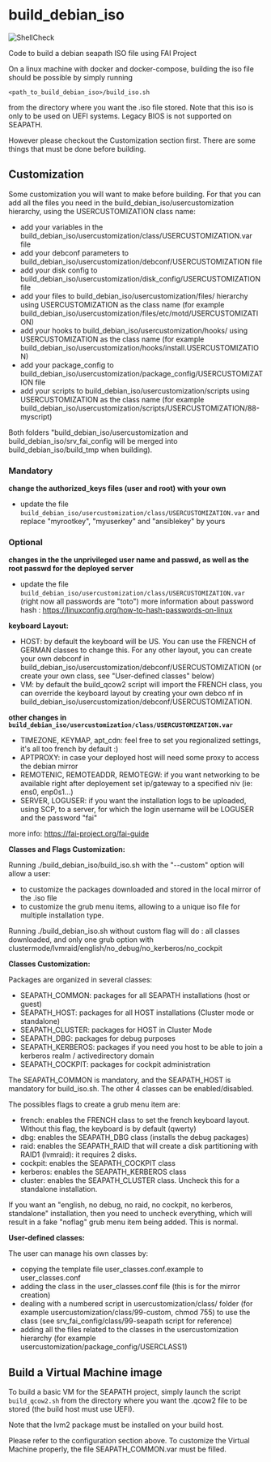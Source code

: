 # build_debian_iso

![ShellCheck](https://github.com/seapath/build_debian_iso/actions/workflows/shellcheck.yml/badge.svg)

Code to build a debian seapath ISO file using FAI Project

On a linux machine with docker and docker-compose, building the iso file should be possible by simply running
```
<path_to_build_debian_iso>/build_iso.sh
```

from the directory where you want the .iso file stored.
Note that this iso is only to be used on UEFI systems. Legacy BIOS is not supported on SEAPATH.

However please checkout the Customization section first. There are some things that must be done before building.

## Customization
Some customization you will want to make before building.
For that you can add all the files you need in the build_debian_iso/usercustomization hierarchy, using the USERCUSTOMIZATION class name:
- add your variables in the build_debian_iso/usercustomization/class/USERCUSTOMIZATION.var file
- add your debconf parameters to build_debian_iso/usercustomization/debconf/USERCUSTOMIZATION file
- add your disk config to build_debian_iso/usercustomization/disk_config/USERCUSTOMIZATION file
- add your files to build_debian_iso/usercustomization/files/ hierarchy using USERCUSTOMIZATION as the class name (for example build_debian_iso/usercustomization/files/etc/motd/USERCUSTOMIZATION)
- add your hooks to build_debian_iso/usercustomization/hooks/ using USERCUSTOMIZATION as the class name (for example build_debian_iso/usercustomization/hooks/install.USERCUSTOMIZATION)
- add your package_config to build_debian_iso/usercustomization/package_config/USERCUSTOMIZATION file
- add your scripts to build_debian_iso/usercustomization/scripts using USERCUSTOMIZATION as the class name (for example build_debian_iso/usercustomization/scripts/USERCUSTOMIZATION/88-myscript)

Both folders "build_debian_iso/usercustomization and build_debian_iso/srv_fai_config will be merged into build_debian_iso/build_tmp when building).


### Mandatory
**change the authorized_keys files (user and root) with your own**
* update the file `build_debian_iso/usercustomization/class/USERCUSTOMIZATION.var` and replace "myrootkey", "myuserkey"  and "ansiblekey" by yours

### Optional
**changes in the the unprivileged user name and passwd, as well as the root passwd for the deployed server**
* update the file `build_debian_iso/usercustomization/class/USERCUSTOMIZATION.var` (right now all passwords are "toto")
more information about password hash : https://linuxconfig.org/how-to-hash-passwords-on-linux

**keyboard Layout:**
* HOST: by default the keyboard will be US. You can use the FRENCH of GERMAN classes to change this. For any other layout, you can create your own debconf in build_debian_iso/usercustomization/debconf/USERCUSTOMIZATION (or create your own class, see "User-defined classes" below)
* VM: by default the build_qcow2 script will import the FRENCH class, you can override the keyboard layout by creating your own debco nf in build_debian_iso/usercustomization/debconf/USERCUSTOMIZATION.

**other changes in `build_debian_iso/usercustomization/class/USERCUSTOMIZATION.var`**
* TIMEZONE, KEYMAP, apt_cdn: feel free to set you regionalized settings, it's all too french by default :)
* APTPROXY: in case your deployed host will need some proxy to access the debian mirror
* REMOTENIC, REMOTEADDR, REMOTEGW: if you want networking to be available right after deployement set ip/gateway to a specified niv (ie: ens0, enp0s1...)
* SERVER, LOGUSER: if you want the installation logs to be uploaded, using SCP, to a server, for which the login username will be LOGUSER and the password "fai"

more info: https://fai-project.org/fai-guide

**Classes and Flags Customization:**

Running ./build_debian_iso/build_iso.sh with the "--custom" option will allow a user:
* to customize the packages downloaded and stored in the local mirror of the .iso file
* to customize the grub menu items, allowing to a unique iso file for multiple installation type.

Running ./build_debian_iso.sh without custom flag will do : all classes downloaded, and only one grub option with clustermode/lvmraid/english/no_debug/no_kerberos/no_cockpit

**Classes Customization:**

Packages are organized in several classes:
* SEAPATH_COMMON: packages for all SEAPATH installations (host or guest)
* SEAPATH_HOST: packages for all HOST installations (Cluster mode or standalone)
* SEAPATH_CLUSTER: packages for HOST in Cluster Mode
* SEAPATH_DBG: packages for debug purposes
* SEAPATH_KERBEROS: packages if you need you host to be able to join a kerberos realm / activedirectory domain
* SEAPATH_COCKPIT: packages for cockpit administration

The SEAPATH_COMMON is mandatory, and the SEAPATH_HOST is mandatory for build_iso.sh. The other 4 classes can be enabled/disabled.

The possibles flags to create a grub menu item are:
* french: enables the FRENCH class to set the french keyboard layout. Without this flag, the keyboard is by default (qwerty)
* dbg: enables the SEAPATH_DBG class (installs the debug packages)
* raid: enables the SEAPATH_RAID that will create a disk partitioning with RAID1 (lvmraid): it requires 2 disks.
* cockpit: enables the SEAPATH_COCKPIT class
* kerberos: enables the SEAPATH_KERBEROS class
* cluster: enables the SEAPATH_CLUSTER class. Uncheck this for a standalone installation.

If you want an "english, no debug, no raid, no cockpit, no kerberos, standalone" installation, then you need to uncheck everything, which will result in a fake "noflag" grub menu item being added. This is normal.

**User-defined classes:**

The user can manage his own classes by:
- copying the template file user_classes.conf.example to user_classes.conf
- adding the class in the user_classes.conf file (this is for the mirror creation)
- dealing with a numbered script in usercustomization/class/ folder (for example usercustomization/class/99-custom, chmod 755) to use the class (see srv_fai_config/class/99-seapath script for reference)
- adding all the files related to the classes in the usercustomization hierarchy (for example usercustomization/package_config/USERCLASS1)


## Build a Virtual Machine image

To build a basic VM for the SEAPATH project, simply launch the script `build_qcow2.sh` from the directory where you want the .qcow2 file to be stored (the build host must use UEFI).

Note that the lvm2 package must be installed on your build host.

Please refer to the configuration section above. To customize the Virtual Machine properly, the file SEAPATH_COMMON.var must be filled.
